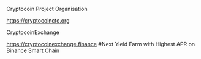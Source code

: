 Cryptocoin Project Organisation 

https://cryptocoinctc.org

CryptocoinExchange

https://cryptocoinexchange.finance
#Next Yield Farm with Highest APR on Binance Smart Chain
